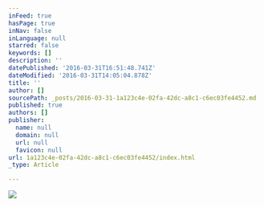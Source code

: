 ```yaml
---
inFeed: true
hasPage: true
inNav: false
inLanguage: null
starred: false
keywords: []
description: ''
datePublished: '2016-03-31T16:51:48.741Z'
dateModified: '2016-03-31T14:05:04.878Z'
title: ''
author: []
sourcePath: _posts/2016-03-31-1a123c4e-02fa-42dc-a8c1-c6ec03fe4452.md
published: true
authors: []
publisher:
  name: null
  domain: null
  url: null
  favicon: null
url: 1a123c4e-02fa-42dc-a8c1-c6ec03fe4452/index.html
_type: Article

---
```

![](https://the-grid-user-content.s3-us-west-2.amazonaws.com/d92c12ec-5ca1-45c3-b3f2-477ef98a427c.jpg)